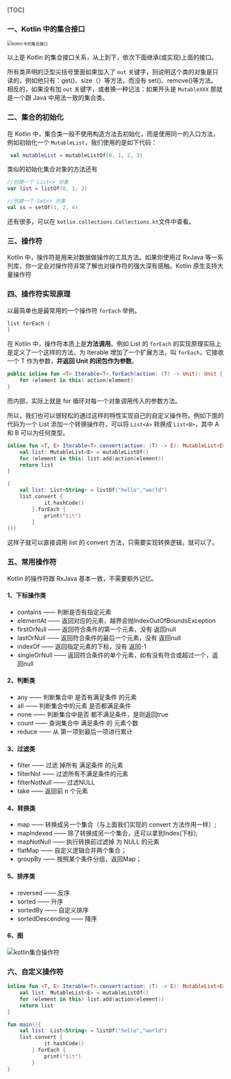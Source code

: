 [TOC]

### 一、Kotlin 中的集合接口

<img src="http://r.photo.store.qq.com/psb?/V14L47VC0w3vOf/ST.HjLgsIpaXD*wNJQLQCJS..4GotaTGXVF1RDpQXm4!/r/dFQBAAAAAAAA" alt="Kotlin 中的集合接口" style="zoom:67%;" />

以上是 Kotlin 的集合接口关系，从上到下，依次下面继承(或实现)上面的接口。 

所有类声明的泛型尖括号里面如果加入了 `out` 关键字，则说明这个类的对象是只读的，例如他只有：get()、size（）等方法，而没有 set()、remove()等方法。
相反的，如果没有加 `out` 关键字，或者换一种记法：如果开头是 `MutableXXX` 那就是一个跟 Java 中用法一致的集合类。



### 二、集合的初始化

在 Kotlin 中，集合类一般不使用构造方法去初始化，而是使用同一的入口方法，例如初始化一个 `MutableList`，我们使用的是如下代码：

```kotlin
 val mutableList = mutableListOf(0, 1, 2, 3) 
```

类似的初始化集合对象的方法还有

```kotlin
//创建一个 List<> 对象
var list = listOf(0, 1, 2)

//创建一个 Set<> 对象
val ss = setOf(1, 2, 4)
```

还有很多，可以在 `kotlin.collections.Collections.kt`文件中查看。



### 三、操作符

Kotlin 中，操作符是用来对数据做操作的工具方法。如果你使用过 RxJava 等一系列库，你一定会对操作符非常了解也对操作符的强大深有感触。Kotlin 原生支持大量操作符



### 四、操作符实现原理

以最简单也是最常用的一个操作符 `forEach` 举例。 

```kotlin
list.forEach {          
}
```

在 Kotlin 中，操作符本质上是**方法调用**。例如 List 的 `forEach` 的实现原理实际上是定义了一个这样的方法。为 Iterable 增加了一个扩展方法，叫 `forEach`，它接收一个 T 作为参数，**并返回 Unit 的闭包作为参数**。 

```kotlin
public inline fun <T> Iterable<T>.forEach(action: (T) -> Unit): Unit {
    for (element in this) action(element)
}
```

而内部，实际上就是 for 循环对每一个对象调用传入的参数方法。 

所以，我们也可以很轻松的通过这样的特性实现自己的自定义操作符。例如下面的代码为一个 List 添加一个转换操作符，可以将 `List<A>` 转换成 `List<B>`，其中 A 和 B 可以为任何类型。

```kotlin
inline fun <T, E> Iterable<T>.convert(action: (T) -> E): MutableList<E> {
    val list: MutableList<E> = mutableListOf()
    for (element in this) list.add(action(element))
    return list
}

{
    val list: List<String> = listOf("hello","world")
    list.convert {
            it.hashCode()
        }.forEach {
            print("$it")
        }
}()
```

这样子就可以直接调用 list 的 convert 方法，只需要实现转换逻辑，就可以了。



### 五、常用操作符

Kotlin 的操作符跟 RxJava 基本一致，不需要额外记忆。

#### 1、下标操作类

- contains —— 判断是否有指定元素
- elementAt —— 返回对应的元素，越界会抛IndexOutOfBoundsException
- firstOrNull —— 返回符合条件的第一个元素，没有 返回null
- lastOrNull —— 返回符合条件的最后一个元素，没有 返回null
- indexOf —— 返回指定元素的下标，没有 返回-1
- singleOrNull —— 返回符合条件的单个元素，如有没有符合或超过一个，返回null

#### 2、判断类

- any —— 判断集合中 是否有满足条件 的元素
- all —— 判断集合中的元素 是否都满足条件
- none —— 判断集合中是否 都不满足条件，是则返回true 
- count —— 查询集合中 满足条件 的 元素个数
- reduce —— 从 第一项到最后一项进行累计

#### 3、过滤类

- filter —— 过滤 掉所有 满足条件 的元素
- filterNot —— 过滤所有不满足条件的元素
- filterNotNull —— 过滤NULL
- take —— 返回前 n 个元素 

#### 4、转换类

- map —— 转换成另一个集合（与上面我们实现的 convert 方法作用一样）;
- mapIndexed —— 除了转换成另一个集合，还可以拿到Index(下标);
- mapNotNull —— 执行转换前过滤掉 为 NULL 的元素
- flatMap —— 自定义逻辑合并两个集合；
- groupBy —— 按照某个条件分组，返回Map；

#### 5、排序类

- reversed —— 反序
- sorted —— 升序
- sortedBy —— 自定义排序
- sortedDescending —— 降序

#### 6、图

![kotlin集合操作符](http://r.photo.store.qq.com/psb?/V14L47VC0w3vOf/ib6OmmoATOp3ZgXcsKHZZro6yhWvMGcuM3EZBcxAyWE!/r/dL8AAAAAAAAA)



### 六、自定义操作符

```kotlin
inline fun <T, E> Iterable<T>.convert(action: (T) -> E): MutableList<E> {
    val list: MutableList<E> = mutableListOf()
    for (element in this) list.add(action(element))
    return list
}

fun main(){
    val list: List<String> = listOf("hello","world")
    list.convert {
            it.hashCode()
        }.forEach {
            print("$it")
        }
}
```

